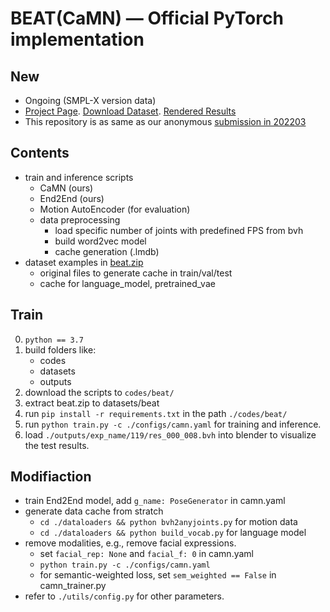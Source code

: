 # BEAT(CaMN) — Official PyTorch implementation 
## New
- Ongoing (SMPL-X version data)
- [Project Page](https://pantomatrix.github.io/BEAT/). [Download Dataset](https://drive.google.com/drive/folders/1CVyJOp3G_A9l1N_CsKdHgXQfB4pXhG8c). [Rendered Results](https://drive.google.com/drive/folders/1ghZ7_4LkCyM_IZxTElzAwPzGheLrBGBu)
- This repository is as same as our anonymous [submission in 202203](https://github.com/beat2022dataset/beat)


## Contents
- train and inference scripts
    - CaMN (ours)
    - End2End (ours)
    - Motion AutoEncoder (for evaluation)
    - data preprocessing
        - load specific number of joints with predefined FPS from bvh
        - build word2vec model 
        - cache generation (.lmdb) 
- dataset examples in [beat.zip](https://drive.google.com/file/d/1bHiOi7UQwoCZ3sMuzDtBJII8nLVE-csa/view?usp=sharing)
    - original files to generate cache in train/val/test
    - cache for language_model, pretrained_vae

## Train
0. `python == 3.7`
1. build folders like:
    - codes
    - datasets
    - outputs
2. download the scripts to `codes/beat/`    
3. extract beat.zip to datasets/beat
4. run ```pip install -r requirements.txt``` in the path `./codes/beat/` 
5. run ```python train.py -c ./configs/camn.yaml``` for training and inference.
6. load ```./outputs/exp_name/119/res_000_008.bvh``` into blender to visualize the test results.

## Modifiaction

- train End2End model, add `g_name: PoseGenerator` in camn.yaml
- generate data cache from stratch
    - `cd ./dataloaders && python bvh2anyjoints.py` for motion data
    - `cd ./dataloaders && python build_vocab.py` for language model
- remove modalities, e.g., remove facial expressions.
    - set `facial_rep: None` and `facial_f: 0` in camn.yaml
    - ``` python train.py -c ./configs/camn.yaml ```
    - for semantic-weighted loss, set `sem_weighted == False` in camn_trainer.py
- refer to `./utils/config.py` for other parameters.
